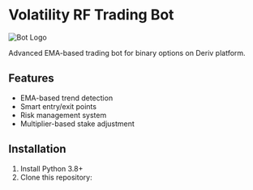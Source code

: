 # Volatility RF Trading Bot

![Bot Logo](https://via.placeholder.com/150)

Advanced EMA-based trading bot for binary options on Deriv platform.

## Features

- EMA-based trend detection
- Smart entry/exit points
- Risk management system
- Multiplier-based stake adjustment

## Installation

1. Install Python 3.8+
2. Clone this repository: